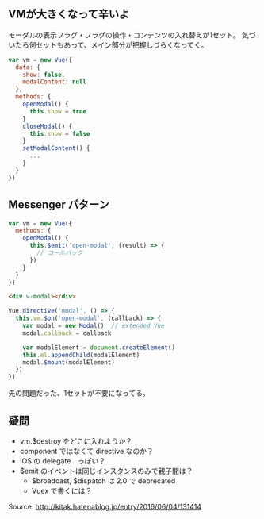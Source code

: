 ## VMが大きくなって辛いよ

モーダルの表示フラグ・フラグの操作・コンテンツの入れ替えが1セット。
気づいたら何セットもあって、メイン部分が把握しづらくなってく。

```javascript
var vm = new Vue({
  data: {
    show: false,
    modalContent: null
  },
  methods: {
    openModal() {
      this.show = true
    }
    closeModal() {
      this.show = false
    }
    setModalContent() {
      ...
    }
  }
})
```

## Messenger パターン

```javascript
var vm = new Vue({
  methods: {
    openModal() {
      this.$emit('open-modal', (result) => {
        // コールバック
      })
    }
  }
})
```

```html
<div v-modal></div>
```

```javascript
Vue.directive('modal', () => {
  this.vm.$on('open-modal', (callback) => {
    var modal = new Modal()  // extended Vue
    modal.callback = callback

    var modalElement = document.createElement()
    this.el.appendChild(modalElement)
    modal.$mount(modalElement)
  })
})
```

先の問題だった、1セットが不要になってる。


## 疑問

* vm.$destroy をどこに入れようか？
* component ではなくて directive なのか？
* iOS の delegate　っぽい？
* $emit のイベントは同じインスタンスのみで親子間は？
  * $broadcast, $dispatch は 2.0 で deprecated
  * Vuex で書くには？


Source: http://kitak.hatenablog.jp/entry/2016/06/04/131414
